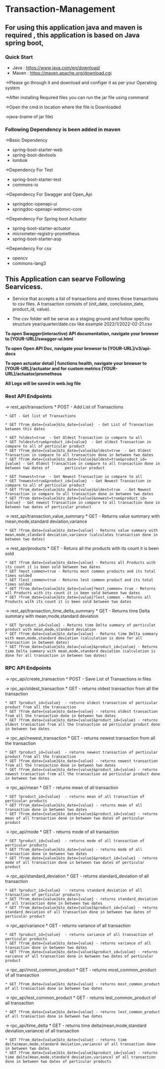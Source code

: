 # Transaction-Management

## For using this application java and maven is required , this application is based on Java spring boot,
### Quick Start
   * Java : https://www.java.com/en/download/
   * Maven : https://maven.apache.org/download.cgi
   
->Please go through it and download and configer it as per your Operating system 

->After installing Required files you can run the jar file using command

->Open the cmd in location where the file is Downloaded 

->java-(name of jar file)

### Following Dependency is been added in maven

   ->Basic Dependency
   * spring-boot-starter-web
   * spring-boot-devtools
   * lombok
   
   ->Dependency For Test
   * spring-boot-starter-test
   * commons-io
   
   ->Dependency For Swagger and Open_Api
   * springdoc-openapi-ui
   * springdoc-openapi-webmvc-core
   
   ->Dependency For Spring boot Actuator
   * spring-boot-starter-actuator
   * micrometer-registry-prometheus
   * spring-boot-starter-aop
   
   ->Dependency For csv
   * opencv
   * commons-lang3
   
## This Application can searve Following Searvicess.

 * Service that accepts a list of transactions and stores those transactions to csv files. A transaction consists of (init_date, conclusion_date, product_id, value). 

 * The csv folder will be serve as a staging ground and follow specific structure year/quarter/date.csv like example 2022/1/2022-02-21.csv

**To open Swagger(interactive) API documentation, navigate your browser to [YOUR-URL]/swagger-ui.html**

**To open Open API Doc, navigate your browser to [YOUR-URL]/v3/api-docs**

**To open actuator detail | functions health, navigate your browser to [YOUR-URL]/actuator and for custom metrics [YOUR-URL]/actuator/prometheus**

**All Logs will be saved in web.log file**

### Rest API Endpoints

-> rest_api/transactions
    * POST - Add List of Transactions
    
    * GET - Get list of Transactions
    
    * GET ?from_date={value}&to_date={value}  - Get List of Transaction between this dates
    
    * GET ?oldest=true  - Get Oldest Transaction in compare to all
    * GET ?oldest=true&product_id={value}  - Get oldest Transaction in compare to all of perticular product
    * GET ?from_date={value}&to_date={value}&oldest=true  - Get Oldest Transaction in compare to all transaction done in between two dates
    * GET ?from_date={value}&to_date={value}&oldest=true&product_id={value} - Get Oldest Transaction in compare to all transaction done in between two dates of       perticular product
    
    * GET ?newest=true  - Get Newest Transaction in compare to all
    * GET ?newest=true&product_id={value}  - Get Newest Transaction in compare to all of perticular product
    * GET ?from_date={value}&to_date={value}&oldest=true  - Get Newest Transaction in compare to all transaction done in between two dates
    * GET ?from_date={value}&to_date={value}&newest=true&product_id={value} - Get newest Transaction in compare to all transaction done in between two dates of perticular product
   
  
-> rest_api/transaction_value_summary
    * GET  -  Returns value summary with mean,mode,standard deviation,variance

    * GET ?from_date={value}&to_date={value} - Returns value summary with mean,mode,standard deviation,variance (calculates transaction done in between two dates)  
  
-> rest_api/products
    * GET -  Retuns all the products with its count it is been sold
    
    * GET ?from_date={value}&to_date={value} - Returns all Products with its count it is been sold between two dates 
    * GET ?most_common=true - Returns most common products and its total times solded 
    * GET ?lest_common=true - Returns lest common product and its total times solded
    * GET ?from_date={value}&to_date={value}?most_common= true - Returns all Products with its count it is been sold between two dates 
    * GET ?from_date={value}&to_date={value}?lest_common - Returns all Products with its count it is been sold between two dates 
    
-> rest_api/transaction_time_delta_summary
    * GET - Returns time Delta summary with mean,mode,standard deviation
    
    * GET ?product_id={value} - Returns time Delta summary of perticulat product with mean,mode,standard deviation
    * GET ?from_date={value}&to_data={value} - Returns time Delta summary with mean,mode,standard deviation (calculation is done for all transaction in between dates)
    * GET ?from_date={value}&to_data={value}&product_id={value} - Returns time Delta summary with mean,mode,standard deviation (calculation is done for all transaction in between two dates)
    
### RPC API Endpoints
-> rpc_api/create_transaction 
    * POST - Save List of Transactions in files
    
-> rpc_api/oldest_transaction
    * GET  - returns oldest transaction from all the transaction 
    
    * GET ?product_id={value}  - returns oldest transaction of perticular product from all the transaction
    * GET ?from_date={value}&to_date={value} - returns oldest transaction from all the transaction done in between two dates
    * GET ?from_date={value}&to_date={value}&product_id={value} - returns oldest transaction from all the transaction od perticular product done in between two dates 

-> rpc_api/newest_transaction
    * GET  - returns newest transaction from all the transaction 
    
    * GET ?product_id={value}  - returns newest transaction of perticular product from all the transaction
    * GET ?from_date={value}&to_date={value} - returns newest transaction from all the transaction done in between two dates
    * GET ?from_date={value}&to_date={value}&product_id={value} - returns newest transaction from all the transaction od perticular product done in between two dates 
 
-> rpc_api/mean
    * GET  - returns mean of all transaction 
    
    * GET ?product_id={value}  - returns mean of all transaction of perticular products
    * GET ?from_date={value}&to_date={value} - returns mean of all transaction done in between two dates
    * GET ?from_date={value}&to_date={value}&product_id={value} - returns mean of all transaction done in between two dates of perticular product
   
-> rpc_api/mode
    * GET  - returns mode of all transaction 
    
    * GET ?product_id={value}  - returns mode of all transaction of perticular products
    * GET ?from_date={value}&to_date={value} - returns mode of all transaction done in between two dates
    * GET ?from_date={value}&to_date={value}&product_id={value} - returns mode of all transaction done in between two dates of perticular product
    
-> rpc_api/standard_deviation
    * GET  - returns standard_deviation of all transaction 
    
    * GET ?product_id={value}  - returns standard_deviation of all transaction of perticular products
    * GET ?from_date={value}&to_date={value} - returns standard_deviation of all transaction done in between two dates
    * GET ?from_date={value}&to_date={value}&product_id={value} - returns standard_deviation of all transaction done in between two dates of perticular product
    
-> rpc_api/variance
    * GET  - returns variance of all transaction 
    
    * GET ?product_id={value}  - returns variance of all transaction of perticular products
    * GET ?from_date={value}&to_date={value} - returns variance of all transaction done in between two dates
    * GET ?from_date={value}&to_date={value}&product_id={value} - returns variance of all transaction done in between two dates of perticular product
    
-> rpc_api/most_common_product
    * GET  - returns most_common_product of all transaction 
    
    * GET ?from_date={value}&to_date={value} - returns most_common_product of all transaction done in between two dates
  
-> rpc_api/lest_common_product
    * GET  - returns lest_common_product of all transaction 
    
    * GET ?from_date={value}&to_date={value} - returns lest_common_product of all transaction done in between two dates
  
-> rpc_api/time_delta
    * GET  - returns time delta(mean,mode,standard deviation,variance) of all transaction 
    
    * GET ?from_date={value}&to_date={value} - returns time delta(mean,mode,standard deviation,variance) of all transaction done in between two dates
    * GET ?from_date={value}&to_date={value}&product_id={value} - returns time delta(mean,mode,standard deviation,variance) of all transaction done in between two dates of perticular products
    

